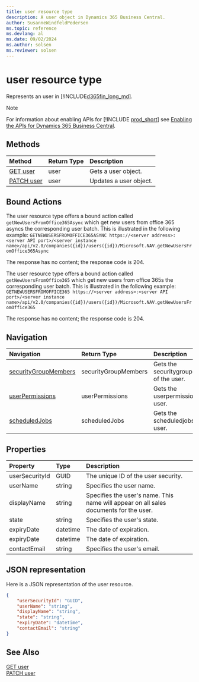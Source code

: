 ```yaml
---
title: user resource type
description: A user object in Dynamics 365 Business Central.
author: SusanneWindfeldPedersen
ms.topic: reference
ms.devlang: al
ms.date: 09/02/2024
ms.author: solsen
ms.reviewer: solsen
---
```


# user resource type

<!-- START>DO_NOT_EDIT -->
<!-- IMPORTANT:Do not edit any of the content between here and the END>DO_NOT_EDIT. -->
Represents an user in [!INCLUDE[d365fin_long_md](../../includes/d365fin_long_md.md)].

> [!NOTE]
> For information about enabling APIs for [!INCLUDE [prod_short](../../includes/prod_short.md)] see [Enabling the APIs for Dynamics 365 Business Central](../../api-reference/v2.0/enabling-apis-for-dynamics-nav.md).


## Methods

| Method | Return Type|Description |
|:--------------------|:-----------|:-------------------------|
|[GET user](../api/dynamics_user_get.md)|user|Gets a user object.|
|[PATCH user](../api/dynamics_user_update.md)|user|Updates a user object.|

## Bound Actions

The user resource type offers a bound action called `getNewUsersFromOffice365Async` which get new users from office 365 asyncs the corresponding user batch.
This is illustrated in the following example:
`GETNEWUSERSFROMOFFICE365ASYNC https://<server address>:<server API port>/<server instance name>/api/v2.0/companies({id})/users({id})/Microsoft.NAV.getNewUsersFromOffice365Async`

The response has no content; the response code is 204.

The user resource type offers a bound action called `getNewUsersFromOffice365` which get new users from office 365s the corresponding user batch.
This is illustrated in the following example:
`GETNEWUSERSFROMOFFICE365 https://<server address>:<server API port>/<server instance name>/api/v2.0/companies({id})/users({id})/Microsoft.NAV.getNewUsersFromOffice365`

The response has no content; the response code is 204.

## Navigation

| Navigation |Return Type| Description |
|:----------|:----------|:-----------------|
|[securityGroupMembers](dynamics_securitygroupmember.md)|securityGroupMembers |Gets the securitygroupmembers of the user.|
|[userPermissions](dynamics_userpermission.md)|userPermissions |Gets the userpermissions of the user.|
|[scheduledJobs](dynamics_scheduledjob.md)|scheduledJobs |Gets the scheduledjobs of the user.|

## Properties

| Property           | Type   |Description     |
|:-------------------|:-------|:---------------|
|userSecurityId|GUID|The unique ID of the user security.|
|userName|string|Specifies the user name.|
|displayName|string|Specifies the user's name. This name will appear on all sales documents for the user.|
|state|string|Specifies the user's state.|
|expiryDate|datetime|The date of expiration.|
|expiryDate|datetime|The date of expiration.|
|contactEmail|string|Specifies the user's email.|

## JSON representation

Here is a JSON representation of the user resource.


```json
{
    "userSecurityId": "GUID",
    "userName": "string",
    "displayName": "string",
    "state": "string",
    "expiryDate": "datetime",
    "contactEmail": "string"
}
```

## See Also
[GET user](../api/dynamics_user_get.md)  
[PATCH user](../api/dynamics_user_update.md)  
